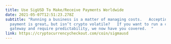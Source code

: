 ```yaml
---
title: Use SigUSD To Make/Receive Payments Worldwide
date: 2021-05-07T12:51:23.278Z
subtitle: "Running a business is a matter of managing costs.   Accepting ERG as
  payment is great… but isn’t crypto volatile?   If you want to run a crypto
  gateway and require predictability, we now have you covered.  "
link: https://cryptocurrencycheckout.com/coin/sigmausd
---
```

